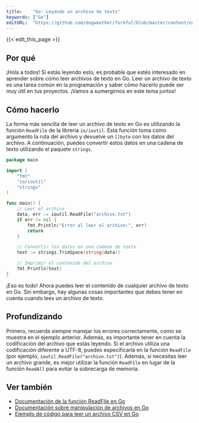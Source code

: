 ```yaml
---
title:    "Go: Leyendo un archivo de texto"
keywords: ["Go"]
editURL:  "https://github.com/dogweather/forkful/blob/master/content/es/go/reading-a-text-file.md"
---
```


{{< edit_this_page >}}

## Por qué

¡Hola a todos! Si estás leyendo esto, es probable que estés interesado en aprender sobre cómo leer archivos de texto en Go. Leer un archivo de texto es una tarea común en la programación y saber cómo hacerlo puede ser muy útil en tus proyectos. ¡Vamos a sumergirnos en este tema juntos!

## Cómo hacerlo

La forma más sencilla de leer un archivo de texto en Go es utilizando la función `ReadFile` de la librería `io/ioutil`. Esta función toma como argumento la ruta del archivo y devuelve un `[]byte` con los datos del archivo. A continuación, puedes convertir estos datos en una cadena de texto utilizando el paquete `strings`.

```Go
package main

import (
    "fmt"
    "io/ioutil"
    "strings"
)

func main() {
    // Leer el archivo
    data, err := ioutil.ReadFile("archivo.txt")
    if err != nil {
        fmt.Println("Error al leer el archivo:", err)
        return
    }

    // Convertir los datos en una cadena de texto
    text := strings.TrimSpace(string(data))

    // Imprimir el contenido del archivo
    fmt.Println(text)
}
```

¡Eso es todo! Ahora puedes leer el contenido de cualquier archivo de texto en Go. Sin embargo, hay algunas cosas importantes que debes tener en cuenta cuando lees un archivo de texto.

## Profundizando

Primero, recuerda siempre manejar los errores correctamente, como se muestra en el ejemplo anterior. Además, es importante tener en cuenta la codificación del archivo que estás leyendo. Si el archivo utiliza una codificación diferente a UTF-8, puedes especificarla en la función `ReadFile` (por ejemplo, `ioutil.ReadFile("archivo.txt")`). Además, si necesitas leer un archivo grande, es mejor utilizar la función `ReadFile` en lugar de la función `ReadAll` para evitar la sobrecarga de memoria.

## Ver también

- [Documentación de la función ReadFile en Go](https://golang.org/pkg/io/ioutil/#ReadFile)
- [Documentación sobre manipulación de archivos en Go](https://golang.org/pkg/os/#pkg-overview)
- [Ejemplo de código para leer un archivo CSV en Go](https://github.com/golang/example/tree/master/csv)